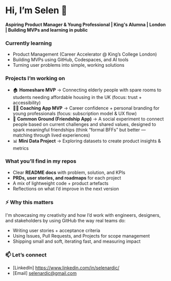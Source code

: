 # Hi, I’m Selen 👋  

**Aspiring Product Manager & Young Professional | King's Alumna | London | Building MVPs and learning in public**  

### Currently learning
- Product Management (Career Accelerator @ King’s College London)  
- Building MVPs using GitHub, Codespaces, and AI tools  
- Turning user problems into simple, working solutions  

### Projects I’m working on
- 🏠 **Homeshare MVP** → Connecting elderly people with spare rooms to students needing affordable housing in the UK (focus: trust + accessibility)  
- 👩‍💼 **Coaching App MVP** → Career confidence + personal branding for young professionals (focus: subscription model & UX flow)  
- 🤝 **Common Ground (Friendship App)** → A social experiment to connect people based on current challenges and shared values, designed to spark meaningful friendships (think “formal BFFs” but better — matching through lived experiences)  
- 📊 **Mini Data Project** → Exploring datasets to create product insights & metrics  

### What you’ll find in my repos
- Clear **README docs** with problem, solution, and KPIs  
- **PRDs, user stories, and roadmaps** for each project  
- A mix of lightweight code + product artefacts  
- Reflections on what I’d improve in the next version  

### ⚡ Why this matters
I'm showcasing my creativity and how I’d work with engineers, designers, and stakeholders by using GitHub the way real teams do:  
- Writing user stories + acceptance criteria  
- Using Issues, Pull Requests, and Projects for scope management  
- Shipping small and soft, iterating fast, and measuring impact  

### 📫 Let’s connect
- [LinkedIn] https://www.linkedin.com/in/selenardic/  
- [Email] selenardic@gmail.com 
